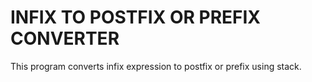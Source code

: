 # INFIX TO POSTFIX OR PREFIX CONVERTER

This program converts infix expression to postfix or prefix using stack.
